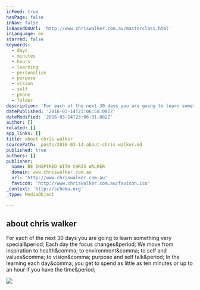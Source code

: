 ```yaml
---
inFeed: true
hasPage: false
inNav: false
isBasedOnUrl: 'http://www.chriswalker.com.au/masterclass.html'
inLanguage: en
starred: false
keywords:
  - days
  - minutes
  - hours
  - learning
  - personalise
  - purpose
  - vision
  - self
  - phone
  - folder
description: 'For each of the next 30 days you are going to learn something very special. Each day the focus changes. We move from inspiration to health, to environment, to self and values, to vision, purpose and self talk. In the learning each day, you get to spend as little as ten minutes or up to an hour if you have the time.'
datePublished: '2016-03-14T23:06:58.087Z'
dateModified: '2016-03-14T23:06:31.882Z'
author: []
related: []
app_links: []
title: about chris walker
sourcePath: _posts/2016-03-14-about-chris-walker.md
published: true
authors: []
publisher:
  name: BE INSPIRED WITH CHRIS WALKER
  domain: www.chriswalker.com.au
  url: 'http://www.chriswalker.com.au'
  favicon: 'http://www.chriswalker.com.au/favicon.ico'
_context: 'http://schema.org'
_type: MediaObject

---
```

<article style=""><h1>about chris walker</h1><p>For each of the next 30 days you are going to learn something very special&amp;period; Each day the focus changes&amp;period; We move from inspiration to health&amp;comma; to environment&amp;comma; to self and values&amp;comma; to vision&amp;comma; purpose and self talk&amp;period; In the learning each day&amp;comma; you get to spend as little as ten minutes or up to an hour if you have the time&amp;period;</p><img src="http://www.chriswalker.com.au/uploads/6/5/8/9/6589178/2063710_orig.jpg" /></article>